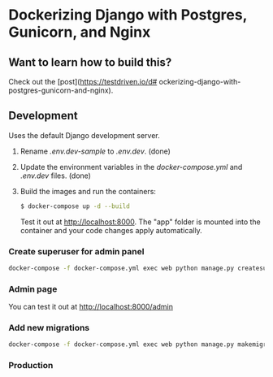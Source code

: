 # Dockerizing Django with Postgres, Gunicorn, and Nginx

## Want to learn how to build this?

Check out the [post](https://testdriven.io/d# ockerizing-django-with-postgres-gunicorn-and-nginx).

## Development

Uses the default Django development server.

1. Rename *.env.dev-sample* to *.env.dev*. (done)
1. Update the environment variables in the *docker-compose.yml* and *.env.dev* files. (done)
1. Build the images and run the containers:

    ```sh
    $ docker-compose up -d --build
    ```

    Test it out at [http://localhost:8000](http://localhost:8000). The "app" folder is mounted into the container and your code changes apply automatically.

### Create superuser for admin panel
```sh
docker-compose -f docker-compose.yml exec web python manage.py createsuperuser
```
### Admin page

You can test it out at [http://localhost:8000/admin](http://localhost:8000/admin)

### Add new migrations
```sh
docker-compose -f docker-compose.yml exec web python manage.py makemigrations
```

### Production
<!-- 
Uses gunicorn + nginx.

1. Rename *.env.prod-sample* to *.env.prod* and *.env.prod.db-sample* to *.env.prod.db*. Update the environment variables.
1. Build the images and run the containers:

    ```sh
    $ docker-compose -f docker-compose.prod.yml up -d --build
    ```

    Test it out at [http://localhost:1337](http://localhost:1337). No mounted folders. To apply changes, the image must be re-built. -->
